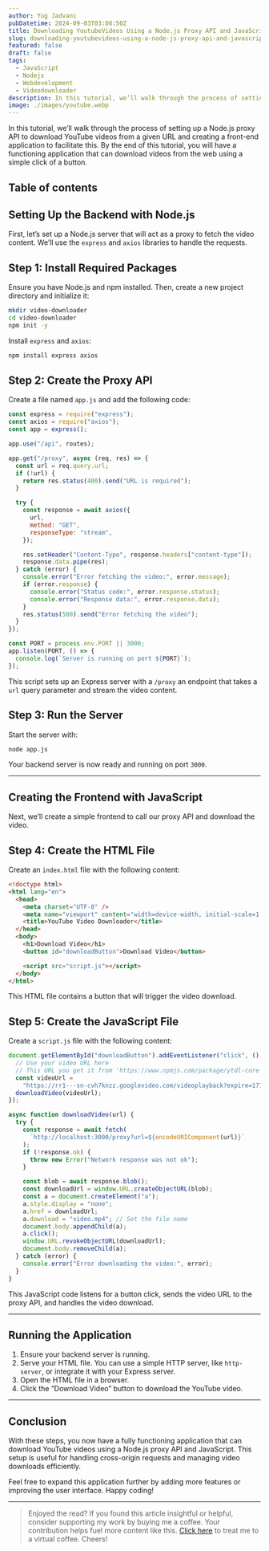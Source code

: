 ```yaml
---
author: Yug Jadvani
pubDatetime: 2024-09-03T03:08:50Z
title: Downloading YoutubeVideos Using a Node.js Proxy API and JavaScript
slug: downloading-youtubevideos-using-a-node-js-proxy-api-and-javascript
featured: false
draft: false
tags:
  - JavaScript
  - Nodejs
  - Webdevelopment
  - Videodownloader
description: In this tutorial, we’ll walk through the process of setting up a Node.js proxy API to download YouTube videos from a given URL and creating a front-end application to facilitate this.
image: ./images/youtube.webp
---
```


In this tutorial, we’ll walk through the process of setting up a Node.js proxy API to download YouTube videos from a given URL and creating a front-end application to facilitate this. By the end of this tutorial, you will have a functioning application that can download videos from the web using a simple click of a button.

## Table of contents

## Setting Up the Backend with Node.js

First, let’s set up a Node.js server that will act as a proxy to fetch the video content. We’ll use the `express` and `axios` libraries to handle the requests.

## Step 1: Install Required Packages

Ensure you have Node.js and npm installed. Then, create a new project directory and initialize
it:

```bash
mkdir video-downloader
cd video-downloader
npm init -y
```

Install `express` and `axios`:

```bash
npm install express axios
```

## Step 2: Create the Proxy API

Create a file named `app.js` and add the following code:

```javascript
const express = require("express");
const axios = require("axios");
const app = express();

app.use("/api", routes);

app.get("/proxy", async (req, res) => {
  const url = req.query.url;
  if (!url) {
    return res.status(400).send("URL is required");
  }

  try {
    const response = await axios({
      url,
      method: "GET",
      responseType: "stream",
    });

    res.setHeader("Content-Type", response.headers["content-type"]);
    response.data.pipe(res);
  } catch (error) {
    console.error("Error fetching the video:", error.message);
    if (error.response) {
      console.error("Status code:", error.response.status);
      console.error("Response data:", error.response.data);
    }
    res.status(500).send("Error fetching the video");
  }
});

const PORT = process.env.PORT || 3000;
app.listen(PORT, () => {
  console.log(`Server is running on port ${PORT}`);
});
```

This script sets up an Express server with a `/proxy` an endpoint that takes a `url` query parameter and stream the video content.

## Step 3: Run the Server

Start the server with:

```bash
node app.js
```

Your backend server is now ready and running on port `3000`.

---

## Creating the Frontend with JavaScript

Next, we’ll create a simple frontend to call our proxy API and download the video.

## Step 4: Create the HTML File

Create an `index.html` file with the following content:

```html
<!doctype html>
<html lang="en">
  <head>
    <meta charset="UTF-8" />
    <meta name="viewport" content="width=device-width, initial-scale=1.0" />
    <title>YouTube Video Downloader</title>
  </head>
  <body>
    <h1>Download Video</h1>
    <button id="downloadButton">Download Video</button>

    <script src="script.js"></script>
  </body>
</html>
```

This HTML file contains a button that will trigger the video download.

## Step 5: Create the JavaScript File

Create a `script.js` file with the following content:

```javascript
document.getElementById("downloadButton").addEventListener("click", () => {
  // Use your video URL here
  // This URL you get it from 'https://www.npmjs.com/package/ytdl-core'
  const videoUrl =
    "https://rr1---sn-cvh7knzz.googlevideo.com/videoplayback?expire=1717857896&ei=CBpkZqy9B8KPvcAP8te-qAs&ip=43.205.198.216&id=o-AE1u7vrl_fwalRrI55IUHiAQqo8Y-N72Rk28pPiLJLwa&itag=18&source=youtube&requiressl=yes&xpc=EgVo2aDSNQ%3D%3D&mh=NV&mm=31%2C26&mn=sn-cvh7knzz%2Csn-h557sn6s&ms=au%2Conr&mv=m&mvi=1&pl=15&initcwndbps=910000&bui=AbKP-1P-e_nBdcMAZar5MPrcxpZbyRoNUnUbXebxGqMKm0eTHcXToJcAvl7Hp2b4zCz0GchEm7d9XzPV&spc=UWF9fwS45t3bwtD-bLX2LX0ZFDstratoy-luCKpUtj9ybPFahVoHZ-zzwiFe&vprv=1&svpuc=1&mime=video%2Fmp4&ns=hRGFZHqMdY6QYZ5GVqnTKrkQ&rqh=1&cnr=14&ratebypass=yes&dur=674.284&lmt=1696743550715883&mt=1717835841&fvip=2&c=WEB&sefc=1&txp=5318224&n=pYc5MbiHM840Rw&sparams=expire%2Cei%2Cip%2Cid%2Citag%2Csource%2Crequiressl%2Cxpc%2Cbui%2Cspc%2Cvprv%2Csvpuc%2Cmime%2Cns%2Crqh%2Ccnr%2Cratebypass%2Cdur%2Clmt&sig=AJfQdSswRgIhAKTnDywU9bBb35hZBEghdNqIJ2ovFdlq1R79Pb0VcDD3AiEAye92mziReCSGmIWkzAH8O9XJhmfh0HjLtJUjODXCwb4%3D&lsparams=mh%2Cmm%2Cmn%2Cms%2Cmv%2Cmvi%2Cpl%2Cinitcwndbps&lsig=AHlkHjAwRgIhAJG1veP4CqG24FUDtJyaB4hyuTVLyLlrr4qGRtvZpeI6AiEAkMM0lVE129cQjBHYIq738SQdD2uVD4Y_ZcJr5E1dDos%3D";
  downloadVideo(videoUrl);
});

async function downloadVideo(url) {
  try {
    const response = await fetch(
      `http://localhost:3000/proxy?url=${encodeURIComponent(url)}`
    );
    if (!response.ok) {
      throw new Error("Network response was not ok");
    }

    const blob = await response.blob();
    const downloadUrl = window.URL.createObjectURL(blob);
    const a = document.createElement("a");
    a.style.display = "none";
    a.href = downloadUrl;
    a.download = "video.mp4"; // Set the file name
    document.body.appendChild(a);
    a.click();
    window.URL.revokeObjectURL(downloadUrl);
    document.body.removeChild(a);
  } catch (error) {
    console.error("Error downloading the video:", error);
  }
}
```

This JavaScript code listens for a button click, sends the video URL to the proxy API, and handles the video download.

---

## Running the Application

1. Ensure your backend server is running.
2. Serve your HTML file. You can use a simple HTTP server, like `http-server`, or integrate it with your Express server.
3. Open the HTML file in a browser.
4. Click the “Download Video” button to download the YouTube video.

---

## Conclusion

With these steps, you now have a fully functioning application that can download YouTube videos using a Node.js proxy API and JavaScript. This setup is useful for handling cross-origin requests and managing video downloads efficiently.

Feel free to expand this application further by adding more features or improving the user interface. Happy coding!

---

> Enjoyed the read? If you found this article insightful or helpful, consider supporting my work by buying me a coffee. Your contribution helps fuel more content like this. [Click here](https://buymeacoffee.com/yugjadvani9) to treat me to a virtual coffee. Cheers!
